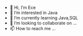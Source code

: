 - 👋 Hi, I’m Ece
- 👀 I’m interested in Java
- 🌱 I’m currently learning Java,SQL
- 💞️ I’m looking to collaborate on ...
- 📫 How to reach me ...

<!---
yuecel0221/yuecel0221 is a ✨ special ✨ repository because its `README.md` (this file) appears on your GitHub profile.
You can click the Preview link to take a look at your changes.
--->
